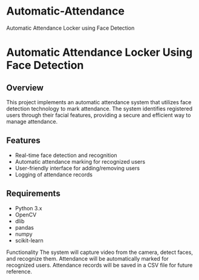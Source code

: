 # Automatic-Attendance
Automatic Attendance Locker using Face Detection
# Automatic Attendance Locker Using Face Detection

## Overview
This project implements an automatic attendance system that utilizes face detection technology to mark attendance. The system identifies registered users through their facial features, providing a secure and efficient way to manage attendance.

## Features
- Real-time face detection and recognition
- Automatic attendance marking for recognized users
- User-friendly interface for adding/removing users
- Logging of attendance records

## Requirements
- Python 3.x
- OpenCV
- dlib
- pandas
- numpy
- scikit-learn

Functionality
The system will capture video from the camera, detect faces, and recognize them.
Attendance will be automatically marked for recognized users.
Attendance records will be saved in a CSV file for future reference.
